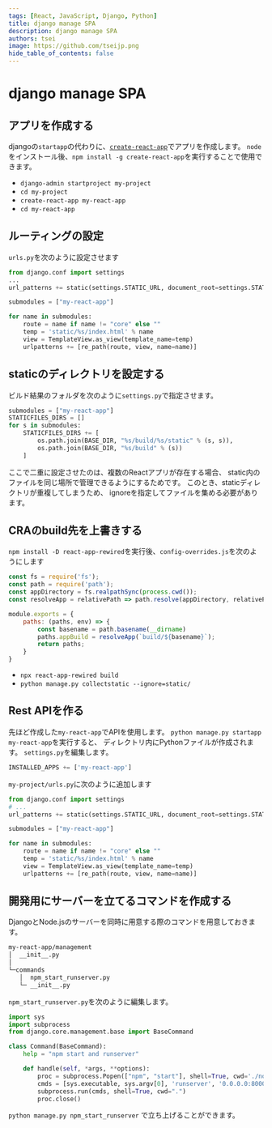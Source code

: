 ```yaml
---
tags: [React, JavaScript, Django, Python]
title: django manage SPA
description: django manage SPA
authors: tsei
image: https://github.com/tseijp.png
hide_table_of_contents: false
---
```


# django manage SPA

## アプリを作成する

djangoの`startapp`の代わりに、[`create-react-app`][cra]でアプリを作成します。
`node`をインストール後、`npm install -g create-react-app`を実行することで使用できます。

[cra]: https://github.com/facebook/create-react-app

- `django-admin startproject my-project`
- `cd my-project`
- `create-react-app my-react-app`
- `cd my-react-app`

<!--truncate-->

## ルーティングの設定

`urls.py`を次のように設定させます

```python
from django.conf import settings
...
url_patterns += static(settings.STATIC_URL, document_root=settings.STATIC_ROOT)

submodules = ["my-react-app"]

for name in submodules:
    route = name if name != "core" else ""
    temp = 'static/%s/index.html' % name
    view = TemplateView.as_view(template_name=temp)
    urlpatterns += [re_path(route, view, name=name)]
```

## staticのディレクトリを設定する

ビルド結果のフォルダを次のように`settings.py`で指定させます。

```python
submodules = ["my-react-app"]
STATICFILES_DIRS = []
for s in submodules:
    STATICFILES_DIRS += [
        os.path.join(BASE_DIR, "%s/build/%s/static" % (s, s)),
        os.path.join(BASE_DIR, "%s/build" % (s))
    ]
```

ここで二重に設定させたのは、複数のReactアプリが存在する場合、
static内のファイルを同じ場所で管理できるようにするためです。
このとき、staticディレクトリが重複してしまうため、
ignoreを指定してファイルを集める必要があります。

## CRAのbuild先を上書きする

`npm install -D react-app-rewired`を実行後、`config-overrides.js`を次のようにします

```jsx
const fs = require('fs');
const path = require('path');
const appDirectory = fs.realpathSync(process.cwd());
const resolveApp = relativePath => path.resolve(appDirectory, relativePath);

module.exports = {
    paths: (paths, env) => {
        const basename = path.basename(__dirname)
        paths.appBuild = resolveApp(`build/${basename}`);
        return paths;
    }
}
```

- `npx react-app-rewired build`
- `python manage.py collectstatic --ignore=static/`

## Rest APIを作る

先ほど作成した`my-react-app`でAPIを使用します。
`python manage.py startapp my-react-app`を実行すると、
ディレクトリ内にPythonファイルが作成されます。
`settings.py`を編集します。

```python
INSTALLED_APPS += ['my-react-app']
```

`my-project/urls.py`に次のように追加します

```python
from django.conf import settings
# ...
url_patterns += static(settings.STATIC_URL, document_root=settings.STATIC_ROOT)

submodules = ["my-react-app"]

for name in submodules:
    route = name if name != "core" else ""
    temp = 'static/%s/index.html' % name
    view = TemplateView.as_view(template_name=temp)
    urlpatterns += [re_path(route, view, name=name)]
```

## 開発用にサーバーを立てるコマンドを作成する

DjangoとNode.jsのサーバーを同時に用意する際のコマンドを用意しておきます。

```sh
my-react-app/management
│  __init__.py
│
└─commands
   │  npm_start_runserver.py
   └─ __init__.py
```

`npm_start_runserver.py`を次のように編集します。

```python
import sys
import subprocess
from django.core.management.base import BaseCommand

class Command(BaseCommand):
    help = "npm start and runserver"

    def handle(self, *args, **options):
        proc = subprocess.Popen(["npm", "start"], shell=True, cwd='./note')
        cmds = [sys.executable, sys.argv[0], 'runserver', '0.0.0.0:8000']
        subprocess.run(cmds, shell=True, cwd=".")
        proc.close()
```

`python manage.py npm_start_runserver` で立ち上げることができます。
